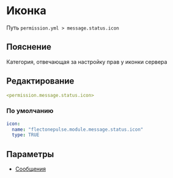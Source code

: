 # Иконка
Путь `permission.yml > message.status.icon`

## Пояснение
Категория, отвечающая за настройку прав у иконки сервера

## Редактирование
```yaml
<permission.message.status.icon>
```

### По умолчанию
```yaml
icon:
  name: "flectonepulse.module.message.status.icon"
  type: TRUE
```

## Параметры

- [Сообщения](/docs/message/status/icon/)

<!--@include: @/parts/permission/permissionTier3.md-->


